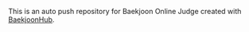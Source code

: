This is an auto push repository for Baekjoon Online Judge created with [BaekjoonHub](https://github.com/BaekjoonHub/BaekjoonHub).
